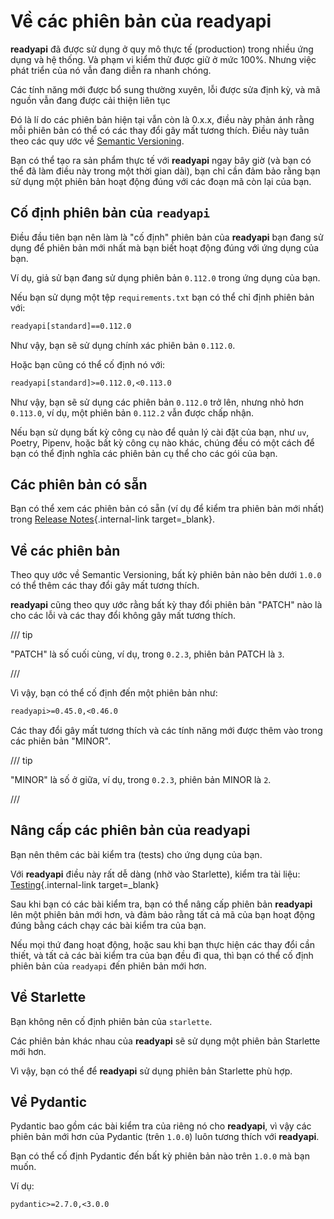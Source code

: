# Về các phiên bản của readyapi

**readyapi** đã được sử dụng ở quy mô thực tế (production) trong nhiều ứng dụng và hệ thống. Và phạm vi kiểm thử được giữ ở mức 100%. Nhưng việc phát triển của nó vẫn đang diễn ra nhanh chóng.

Các tính năng mới được bổ sung thường xuyên, lỗi được sửa định kỳ, và mã nguồn vẫn đang được cải thiện liên tục

Đó là lí do các phiên bản hiện tại vẫn còn là 0.x.x, điều này phản ánh rằng mỗi phiên bản có thể có các thay đổi gây mất tương thích. Điều này tuân theo các quy ước về <a href="https://semver.org/" class="external-link" target="blank">Semantic Versioning</a>.

Bạn có thể tạo ra sản phẩm thực tế với **readyapi** ngay bây giờ (và bạn có thể đã làm điều này trong một thời gian dài), bạn chỉ cần đảm bảo rằng bạn sử dụng một phiên bản hoạt động đúng với các đoạn mã còn lại của bạn.

## Cố định phiên bản của `readyapi`

Điều đầu tiên bạn nên làm là "cố định" phiên bản của **readyapi** bạn đang sử dụng để phiên bản mới nhất mà bạn biết hoạt động đúng với ứng dụng của bạn.

Ví dụ, giả sử bạn đang sử dụng phiên bản `0.112.0` trong ứng dụng của bạn.

Nếu bạn sử dụng một tệp `requirements.txt` bạn có thể chỉ định phiên bản với:

```txt
readyapi[standard]==0.112.0
```

Như vậy, bạn sẽ sử dụng chính xác phiên bản `0.112.0`.

Hoặc bạn cũng có thể cố định nó với:

```txt
readyapi[standard]>=0.112.0,<0.113.0
```

Như vậy, bạn sẽ sử dụng các phiên bản `0.112.0` trở lên, nhưng nhỏ hơn `0.113.0`, ví dụ, một phiên bản `0.112.2` vẫn được chấp nhận.

Nếu bạn sử dụng bất kỳ công cụ nào để quản lý cài đặt của bạn, như `uv`, Poetry, Pipenv, hoặc bất kỳ công cụ nào khác, chúng đều có một cách để bạn có thể định nghĩa các phiên bản cụ thể cho các gói của bạn.

## Các phiên bản có sẵn

Bạn có thể xem các phiên bản có sẵn (ví dụ để kiểm tra phiên bản mới nhất) trong [Release Notes](../release-notes.md){.internal-link target=_blank}.

## Về các phiên bản

Theo quy ước về Semantic Versioning, bất kỳ phiên bản nào bên dưới `1.0.0` có thể thêm các thay đổi gây mất tương thích.

**readyapi** cũng theo quy ước rằng bất kỳ thay đổi phiên bản "PATCH" nào là cho các lỗi và các thay đổi không gây mất tương thích.

/// tip

"PATCH" là số cuối cùng, ví dụ, trong `0.2.3`, phiên bản PATCH là `3`.

///

Vì vậy, bạn có thể cố định đến một phiên bản như:

```txt
readyapi>=0.45.0,<0.46.0
```

Các thay đổi gây mất tương thích và các tính năng mới được thêm vào trong các phiên bản "MINOR".

/// tip

"MINOR" là số ở giữa, ví dụ, trong `0.2.3`, phiên bản MINOR là `2`.

///

## Nâng cấp các phiên bản của readyapi

Bạn nên thêm các bài kiểm tra (tests) cho ứng dụng của bạn.

Với **readyapi** điều này rất dễ dàng (nhờ vào Starlette), kiểm tra tài liệu: [Testing](../tutorial/testing.md){.internal-link target=_blank}

Sau khi bạn có các bài kiểm tra, bạn có thể nâng cấp phiên bản **readyapi** lên một phiên bản mới hơn, và đảm bảo rằng tất cả mã của bạn hoạt động đúng bằng cách chạy các bài kiểm tra của bạn.

Nếu mọi thứ đang hoạt động, hoặc sau khi bạn thực hiện các thay đổi cần thiết, và tất cả các bài kiểm tra của bạn đều đi qua, thì bạn có thể cố định phiên bản của `readyapi` đến phiên bản mới hơn.

## Về Starlette

Bạn không nên cố định phiên bản của `starlette`.

Các phiên bản khác nhau của **readyapi** sẽ sử dụng một phiên bản Starlette mới hơn.

Vì vậy, bạn có thể để **readyapi** sử dụng phiên bản Starlette phù hợp.

## Về Pydantic

Pydantic bao gồm các bài kiểm tra của riêng nó cho **readyapi**, vì vậy các phiên bản mới hơn của Pydantic (trên `1.0.0`) luôn tương thích với **readyapi**.

Bạn có thể cố định Pydantic đến bất kỳ phiên bản nào trên `1.0.0` mà bạn muốn.

Ví dụ:

```txt
pydantic>=2.7.0,<3.0.0
```
